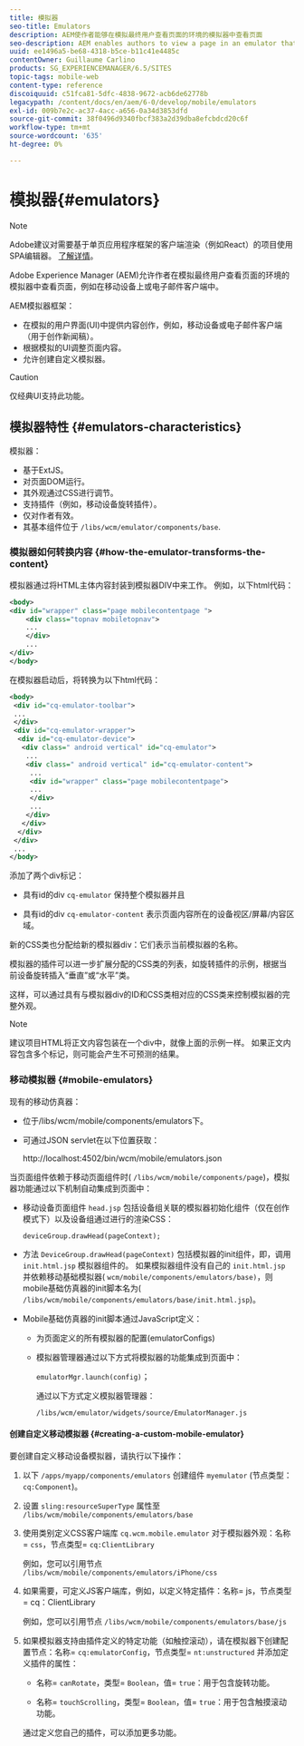```yaml
---
title: 模拟器
seo-title: Emulators
description: AEM使作者能够在模拟最终用户查看页面的环境的模拟器中查看页面
seo-description: AEM enables authors to view a page in an emulator that simulates the environment in which an end-user will view the page
uuid: ee1496a5-be68-4318-b5ce-b11c41e4485c
contentOwner: Guillaume Carlino
products: SG_EXPERIENCEMANAGER/6.5/SITES
topic-tags: mobile-web
content-type: reference
discoiquuid: c51fca81-5dfc-4838-9672-acb6de62778b
legacypath: /content/docs/en/aem/6-0/develop/mobile/emulators
exl-id: 009b7e2c-ac37-4acc-a656-0a34d3853dfd
source-git-commit: 38f0496d9340fbcf383a2d39dba8efcbdcd20c6f
workflow-type: tm+mt
source-wordcount: '635'
ht-degree: 0%

---
```


# 模拟器{#emulators}

>[!NOTE]
>
>Adobe建议对需要基于单页应用程序框架的客户端渲染（例如React）的项目使用SPA编辑器。 [了解详情](/help/sites-developing/spa-overview.md)。

Adobe Experience Manager (AEM)允许作者在模拟最终用户查看页面的环境的模拟器中查看页面，例如在移动设备上或电子邮件客户端中。

AEM模拟器框架：

* 在模拟的用户界面(UI)中提供内容创作，例如，移动设备或电子邮件客户端（用于创作新闻稿）。
* 根据模拟的UI调整页面内容。
* 允许创建自定义模拟器。

>[!CAUTION]
>
>仅经典UI支持此功能。

## 模拟器特性 {#emulators-characteristics}

模拟器：

* 基于ExtJS。
* 对页面DOM运行。
* 其外观通过CSS进行调节。
* 支持插件（例如，移动设备旋转插件）。
* 仅对作者有效。
* 其基本组件位于 `/libs/wcm/emulator/components/base`.

### 模拟器如何转换内容 {#how-the-emulator-transforms-the-content}

模拟器通过将HTML主体内容封装到模拟器DIV中来工作。 例如，以下html代码：

```xml
<body>
<div id="wrapper" class="page mobilecontentpage ">
    <div class="topnav mobiletopnav">
    ...
    </div>
    ...
</div>
</body>
```

在模拟器启动后，将转换为以下html代码：

```xml
<body>
 <div id="cq-emulator-toolbar">
 ...
 </div>
 <div id="cq-emulator-wrapper">
  <div id="cq-emulator-device">
   <div class=" android vertical" id="cq-emulator">
    ...
    <div class=" android vertical" id="cq-emulator-content">
     ...
     <div id="wrapper" class="page mobilecontentpage">
     ...
     </div>
     ...
    </div>
   </div>
  </div>
 </div>
 ...
</body>
```

添加了两个div标记：

* 具有id的div `cq-emulator` 保持整个模拟器并且

* 具有id的div `cq-emulator-content` 表示页面内容所在的设备视区/屏幕/内容区域。

新的CSS类也分配给新的模拟器div：它们表示当前模拟器的名称。

模拟器的插件可以进一步扩展分配的CSS类的列表，如旋转插件的示例，根据当前设备旋转插入“垂直”或“水平”类。

这样，可以通过具有与模拟器div的ID和CSS类相对应的CSS类来控制模拟器的完整外观。

>[!NOTE]
>
>建议项目HTML将正文内容包装在一个div中，就像上面的示例一样。 如果正文内容包含多个标记，则可能会产生不可预测的结果。

### 移动模拟器 {#mobile-emulators}

现有的移动仿真器：

* 位于/libs/wcm/mobile/components/emulators下。
* 可通过JSON servlet在以下位置获取：

  http://localhost:4502/bin/wcm/mobile/emulators.json

当页面组件依赖于移动页面组件时( `/libs/wcm/mobile/components/page`)，模拟器功能通过以下机制自动集成到页面中：

* 移动设备页面组件 `head.jsp` 包括设备组关联的模拟器初始化组件（仅在创作模式下）以及设备组通过进行的渲染CSS：

  `deviceGroup.drawHead(pageContext);`

* 方法 `DeviceGroup.drawHead(pageContext)` 包括模拟器的init组件，即，调用 `init.html.jsp` 模拟器组件的。 如果模拟器组件没有自己的 `init.html.jsp` 并依赖移动基础模拟器( `wcm/mobile/components/emulators/base)`，则mobile基础仿真器的init脚本名为( `/libs/wcm/mobile/components/emulators/base/init.html.jsp`)。

* Mobile基础仿真器的init脚本通过JavaScript定义：

   * 为页面定义的所有模拟器的配置(emulatorConfigs)
   * 模拟器管理器通过以下方式将模拟器的功能集成到页面中：

     `emulatorMgr.launch(config)`；

     通过以下方式定义模拟器管理器：

     `/libs/wcm/emulator/widgets/source/EmulatorManager.js`

#### 创建自定义移动模拟器 {#creating-a-custom-mobile-emulator}

要创建自定义移动设备模拟器，请执行以下操作：

1. 以下 `/apps/myapp/components/emulators` 创建组件 `myemulator` (节点类型： `cq:Component`)。

1. 设置 `sling:resourceSuperType` 属性至 `/libs/wcm/mobile/components/emulators/base`

1. 使用类别定义CSS客户端库 `cq.wcm.mobile.emulator` 对于模拟器外观：名称= `css`，节点类型= `cq:ClientLibrary`

   例如，您可以引用节点 `/libs/wcm/mobile/components/emulators/iPhone/css`

1. 如果需要，可定义JS客户端库，例如，以定义特定插件：名称= js，节点类型= cq：ClientLibrary

   例如，您可以引用节点 `/libs/wcm/mobile/components/emulators/base/js`

1. 如果模拟器支持由插件定义的特定功能（如触控滚动），请在模拟器下创建配置节点：名称= `cq:emulatorConfig`，节点类型= `nt:unstructured` 并添加定义插件的属性：

   * 名称= `canRotate`，类型= `Boolean`，值= `true`：用于包含旋转功能。

   * 名称= `touchScrolling`，类型= `Boolean`，值= `true`：用于包含触摸滚动功能。

   通过定义您自己的插件，可以添加更多功能。
